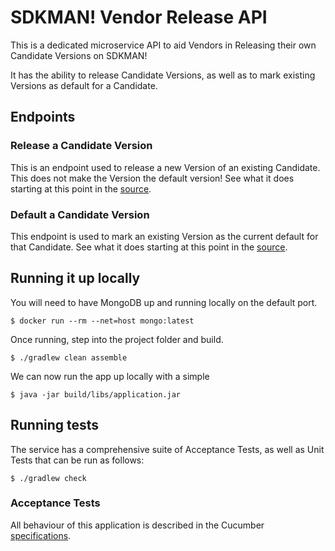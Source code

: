 # SDKMAN! Vendor Release API

This is a dedicated microservice API to aid Vendors in Releasing their own Candidate Versions on SDKMAN!

It has the ability to release Candidate Versions, as well as to mark existing Versions as default for a Candidate.

## Endpoints

### Release a Candidate Version

This is an endpoint used to release a new Version of an existing Candidate. This does not make the Version the default version!
See what it does starting at this point in the [source](https://github.com/sdkman/vendor-release/blob/master/src/main/scala/io/sdkman/release/releases.scala).

### Default a Candidate Version

This endpoint is used to mark an existing Version as the current default for that Candidate.
See what it does starting at this point in the [source](https://github.com/sdkman/vendor-release/blob/master/src/main/scala/io/sdkman/release/defaults.scala).

## Running it up locally

You will need to have MongoDB up and running locally on the default port.

    $ docker run --rm --net=host mongo:latest

Once running, step into the project folder and build.

    $ ./gradlew clean assemble

We can now run the app up locally with a simple

    $ java -jar build/libs/application.jar

## Running tests

The service has a comprehensive suite of Acceptance Tests, as well as Unit Tests that can be run as follows:

    $ ./gradlew check


### Acceptance Tests

All behaviour of this application is described in the Cucumber [specifications](https://github.com/sdkman/vendor-release/tree/master/features).
